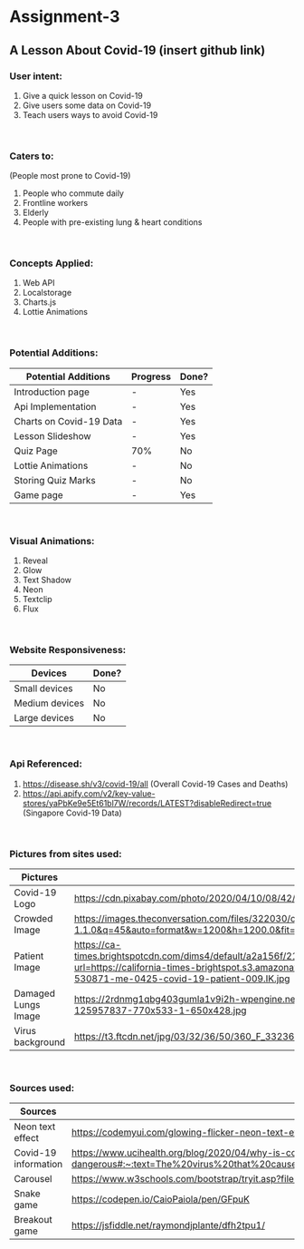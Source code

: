 # Assignment-3
## A Lesson About Covid-19 (insert github link)

### User intent:
1. Give a quick lesson on Covid-19
2. Give users some data on Covid-19
3. Teach users ways to avoid Covid-19

&nbsp;
### Caters to:
(People most prone to Covid-19)
1. People who commute daily
2. Frontline workers
3. Elderly
4. People with pre-existing lung & heart conditions

&nbsp;
### Concepts Applied:
1. Web API
2. Localstorage
3. Charts.js
4. Lottie Animations

&nbsp;
### Potential Additions:
Potential Additions | Progress | Done?
------------ | ------------ | ------------- | 
Introduction page | - | Yes
Api Implementation | - | Yes
Charts on Covid-19 Data | - | Yes
Lesson Slideshow | - | Yes
Quiz Page | 70% | No
Lottie Animations | - | No
Storing Quiz Marks | - | No
Game page | - | Yes

&nbsp;
### Visual Animations:
1. Reveal
2. Glow
3. Text Shadow
4. Neon
5. Textclip
6. Flux

&nbsp;
### Website Responsiveness:
Devices | Done?
------------ | ------------- | 
Small devices | No 
Medium devices | No 
Large devices | No

&nbsp;
### Api Referenced:
1. https://disease.sh/v3/covid-19/all (Overall Covid-19 Cases and Deaths)
2. https://api.apify.com/v2/key-value-stores/yaPbKe9e5Et61bl7W/records/LATEST?disableRedirect=true (Singapore Covid-19 Data)

&nbsp;
### Pictures from sites used:
Pictures | Links
------------ | ------------- |
Covid-19 Logo | https://cdn.pixabay.com/photo/2020/04/10/08/42/coronavirus-5024649_1280.png
Crowded Image | https://images.theconversation.com/files/322030/original/file-20200320-22590-1rocvnk.jpg?ixlib=rb-1.1.0&q=45&auto=format&w=1200&h=1200.0&fit=crop
Patient Image | https://ca-times.brightspotcdn.com/dims4/default/a2a156f/2147483647/strip/true/crop/2400x1600+0+0/resize/1486x991!/quality/90/?url=https://california-times-brightspot.s3.amazonaws.com/ef/c8/92cbe3094887979fb201bf66b37f/la-photos-1staff-530871-me-0425-covid-19-patient-009.IK.jpg
Damaged Lungs Image | https://2rdnmg1qbg403gumla1v9i2h-wpengine.netdna-ssl.com/wp-content/uploads/sites/3/2020/03/caronavirusLungs-125957837-770x533-1-650x428.jpg
Virus background | https://t3.ftcdn.net/jpg/03/32/36/50/360_F_332365085_a1td12IxTI9XaNp2j89rKdGAqsIxwvBN.jpg

&nbsp;
### Sources used:
Sources | Links 
------------ | ------------- |
Neon text effect | https://codemyui.com/glowing-flicker-neon-text-effect/
Covid-19 information | https://www.ucihealth.org/blog/2020/04/why-is-covid19-so-dangerous#:~:text=The%20virus%20that%20causes%20COVID,40%25%20of%20cases%2C%20respectively
Carousel | https://www.w3schools.com/bootstrap/tryit.asp?filename=trybs_carousel2&stacked=h
Snake game | https://codepen.io/CaioPaiola/pen/GFpuK
Breakout game | https://jsfiddle.net/raymondjplante/dfh2tpu1/
